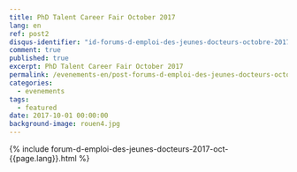 ```yaml
---
title: PhD Talent Career Fair October 2017
lang: en
ref: post2
disqus-identifier: "id-forums-d-emploi-des-jeunes-docteurs-octobre-2017-2017-10-01-021406244298502797-9971528243668522-03990644012876132"
comment: true
published: true
excerpt: PhD Talent Career Fair October 2017 
permalink: /evenements-en/post-forums-d-emploi-des-jeunes-docteurs-octobre-2017-en/
categories:
  - evenements
tags:
  - featured
date: 2017-10-01 00:00:00
background-image: rouen4.jpg
---
```


{% include forum-d-emploi-des-jeunes-docteurs-2017-oct-{{page.lang}}.html %}